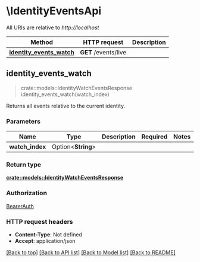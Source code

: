 # \IdentityEventsApi

All URIs are relative to *http://localhost*

Method | HTTP request | Description
------------- | ------------- | -------------
[**identity_events_watch**](IdentityEventsApi.md#identity_events_watch) | **GET** /events/live | 



## identity_events_watch

> crate::models::IdentityWatchEventsResponse identity_events_watch(watch_index)


Returns all events relative to the current identity.

### Parameters


Name | Type | Description  | Required | Notes
------------- | ------------- | ------------- | ------------- | -------------
**watch_index** | Option<**String**> |  |  |

### Return type

[**crate::models::IdentityWatchEventsResponse**](IdentityWatchEventsResponse.md)

### Authorization

[BearerAuth](../README.md#BearerAuth)

### HTTP request headers

- **Content-Type**: Not defined
- **Accept**: application/json

[[Back to top]](#) [[Back to API list]](../README.md#documentation-for-api-endpoints) [[Back to Model list]](../README.md#documentation-for-models) [[Back to README]](../README.md)

